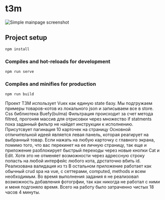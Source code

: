 # t3m

![Simple mainpage screenshot](https://raw.githubusercontent.com/DonVeds/T3M/master/Screenshot%2020-03-05%at%11.02.52.png "Simple mainpage screenshot")

## Project setup
```
npm install
```
### Compiles and hot-reloads for development
```
npm run serve
```
### Compiles and minifies for production
```
npm run build
```

Проект T3M использует Vuex как единую state базу. Мы подгружаем примеры товаров-котов из локального json и записываем все в store. Css библиотека Buefy(bulma)
Фильтрация происходит за счет метода filtred, прогоняя массив для отрисовки через множество if statments пока заданный фильтр не найдет инструкции к исполнению. Присутсвует пагинация 10 карточек на страницу
Основной отличительной идеей является левая панель, которая реагирует на выбранный товар. Если нажать на любую карточку с главного экрана, помимо того, что вас перекинет на ее личную страницу, так еще и приложение разблокирует быстрый переходы через новые кнопки Cat и Edit. Хотя это не отменяет возможности через адрессную строку попасть на любой интерфейс любого кота, дрстаточно вбить id.
Реализована валидация из тз
В остальном приложение работает как обычный crud spa на vue, с сеттерами, computed, methods и всем необходимым.
Во время выполнения задания я не реализовал возможность добавления фотогрфии, так как никогда не работал с ними и меня подгоняло время. 
Всего на работу было затраченно чистых 18 часов 4 минуты.

